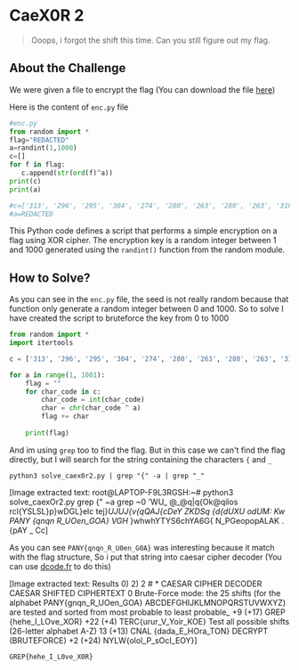 # CaeX0R 2
> Ooops, i forgot the shift this time. Can you still figure out my flag.

## About the Challenge
We were given a file to encrypt the flag (You can download the file [here](enc.py))

Here is the content of `enc.py` file
```python
#enc.py
from random import *
flag="REDACTED"
a=randint(1,1000)
c=[]
for f in flag:
   c.append(str(ord(f)^a))
print(c)
print(a)

#c=['313', '296', '295', '304', '274', '280', '263', '280', '263', '310', '315', '310', '316', '345', '268', '263', '310', '302', '345', '296', '276']
#a=REDACTED
```

This Python code defines a script that performs a simple encryption on a flag using XOR cipher. The encryption key is a random integer between 1 and 1000 generated using the `randint()` function from the random module.

## How to Solve?
As you can see in the `enc.py` file, the seed is not really random because that function only generate a random integer between 0 and 1000. So to solve I have created the script to bruteforce the key from 0 to 1000

```python
from random import *
import itertools

c = ['313', '296', '295', '304', '274', '280', '263', '280', '263', '310', '315', '310', '316', '345', '268', '263', '310', '302', '345', '296', '276']

for a in range(1, 1001):
    flag = ""
    for char_code in c:
        char_code = int(char_code)
        char = chr(char_code ^ a)
        flag += char
    
    print(flag)
```

And im using `grep` too to find the flag. But in this case we can't find the flag directly, but I will search for the string containing the characters `{` and `_`

```shell
python3 solve_caex0r2.py | grep "{" -a | grep "_"
```


[Image extracted text: root@LAPTOP-F9L3RGSH:~# python3 solve_caexOr2.py
grep
{"
~a
grep
~0 'WU_
@_@q|q{Ok@qilos
rcl{YSLSL}p}wDGL}elc
tej}_UJUJ{v{qQAJ{cDeY
ZKDSq {d{dUXU
odUM: Kw
PANY {qnqn
R_UOen_GOA}
VGH_
}whwhYTYS6chYA6G{
N_PGeopopALAK . {pAY _
Cc]


As you can see `PANY{qnqn_R_U0en_G0A}` was interesting because it match with the flag structure, So i put that string into caesar cipher decoder (You can use [dcode.fr](https://www.dcode.fr/caesar-cipher) to do this)


[Image extracted text: Results
0) 2) 2 # *
CAESAR CIPHER DECODER
CAESAR SHIFTED CIPHERTEXT 0
Brute-Force mode: the 25 shifts (for the alphabet
PANY{gnqn_R_UOen_GOA}
ABCDEFGHIJKLMNOPQRSTUVWXYZ) are tested and sorted from most
probable to least probable_
+9
(+17)
GREP {hehe_I_LOve_XOR}
+22
(+4)
TERC{urur_V_Yoir_KOE}
Test all possible shifts (26-letter alphabet A-Z)
13
(+13) CNAL {dada_E_HOra_TON}
DECRYPT (BRUTEFORCE)
+2
(+24)
NYLW{olol_P_sOcI_EOY}]


```
GREP{hehe_I_L0ve_X0R}
```